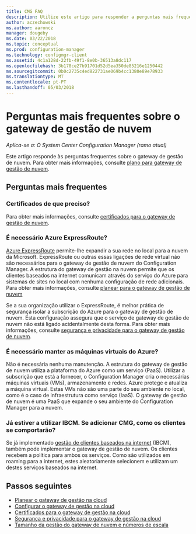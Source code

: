```yaml
---
title: CMG FAQ
description: Utilize este artigo para responder a perguntas mais frequentes sobre sobre o gateway de gestão de nuvem
author: aczechowski
ms.author: aaroncz
manager: dougeby
ms.date: 03/22/2018
ms.topic: conceptual
ms.prod: configuration-manager
ms.technology: configmgr-client
ms.assetid: 4c1a128d-22fb-49f1-8e0b-36513a8dc117
ms.openlocfilehash: 3b178ce27b91701d52d5ea350de85216e1250442
ms.sourcegitcommit: 0b0c2735c4ed822731ae069b4cc1380e89e78933
ms.translationtype: MT
ms.contentlocale: pt-PT
ms.lasthandoff: 05/03/2018
---
```

# <a name="frequently-asked-questions-about-the-cloud-management-gateway"></a>Perguntas mais frequentes sobre o gateway de gestão de nuvem

*Aplica-se a: O System Center Configuration Manager (ramo atual)*

Este artigo responde às perguntas frequentes sobre o gateway de gestão de nuvem. Para obter mais informações, consulte [plano para gateway de gestão de nuvem](/sccm/core/clients/manage/cmg/plan-cloud-management-gateway).


## <a name="frequently-asked-questions"></a>Perguntas mais frequentes

### <a name="what-certificates-do-i-need"></a>Certificados de que preciso?

Para obter mais informações, consulte [certificados para o gateway de gestão de nuvem](/sccm/core/clients/manage/cmg/certificates-for-cloud-management-gateway).


### <a name="do-i-need-azure-expressroute"></a>É necessário Azure ExpressRoute?

[Azure ExpressRoute](/azure/expressroute/expressroute-introduction) permite-lhe expandir a sua rede no local para a nuvem da Microsoft. ExpressRoute ou outras essas ligações de rede virtual não são necessários para o gateway de gestão de nuvem do Configuration Manager. A estrutura do gateway de gestão na nuvem permite que os clientes baseados na internet comunicam através do serviço do Azure para sistemas de sites no local com nenhuma configuração de rede adicionais. Para obter mais informações, consulte [planear para o gateway de gestão de nuvem](/sccm/core/clients/manage/cmg/plan-cloud-management-gateway)

Se a sua organização utilizar o ExpressRoute, é melhor prática de segurança isolar a subscrição do Azure para o gateway de gestão de nuvem. Esta configuração assegura que o serviço de gateway de gestão de nuvem não está ligado acidentalmente desta forma. Para obter mais informações, consulte [segurança e privacidade para o gateway de gestão de nuvem](/sccm/core/clients/manage/cmg/security-and-privacy-for-cloud-management-gateway).


### <a name="do-i-need-to-maintain-the-azure-virtual-machines"></a>É necessário manter as máquinas virtuais do Azure?

Não é necessária nenhuma manutenção. A estrutura do gateway de gestão de nuvem utiliza a plataforma do Azure como um serviço (PaaS). Utilizar a subscrição que está a fornecer, o Configuration Manager cria o necessárias máquinas virtuais (VMs), armazenamento e redes. Azure protege e atualiza a máquina virtual. Estas VMs não são uma parte do seu ambiente no local, como é o caso de infraestrutura como serviço (IaaS). O gateway de gestão de nuvem é uma PaaS que expande o seu ambiente do Configuration Manager para a nuvem. 


### <a name="im-already-using-ibcm-if-i-add-cmg-how-do-clients-behave"></a>Já estiver a utilizar IBCM. Se adicionar CMG, como os clientes se comportarão?

Se já implementado [gestão de clientes baseados na internet](/sccm/core/clients/manage/plan-internet-based-client-management) (IBCM), também pode implementar o gateway de gestão de nuvem. Os clientes recebem a política para ambos os serviços. Como são utilizados em roaming para a internet, estes aleatoriamente selecionem e utilizam um destes serviços baseados na internet.


## <a name="next-steps"></a>Passos seguintes

- [Planear o gateway de gestão na cloud](/sccm/core/clients/manage/cmg/plan-cloud-management-gateway)
- [Configurar o gateway de gestão na cloud](/sccm/core/clients/manage/cmg/setup-cloud-management-gateway)
- [Certificados para o gateway de gestão na cloud](/sccm/core/clients/manage/cmg/certificates-for-cloud-management-gateway)
- [Segurança e privacidade para o gateway de gestão na cloud ](/sccm/core/clients/manage/cmg/security-and-privacy-for-cloud-management-gateway)
- [Tamanho da gestão do gateway de nuvem e números de escala](/sccm/core/plan-design/configs/size-and-scale-numbers#bkmk_cmg)